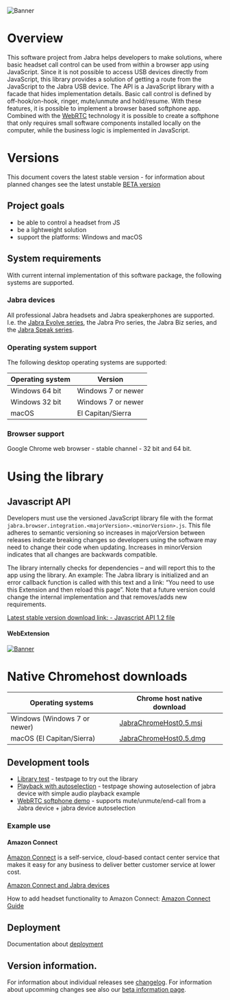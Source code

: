 ![Banner](/docs/banner.png)

# Overview
This software project from Jabra helps developers to make solutions, where basic headset call control can be used from within a browser app using JavaScript. Since it is not possible to access USB devices directly from JavaScript, this library provides a solution of getting a route from the JavaScript to the Jabra USB device. The API is a JavaScript library with a facade that hides implementation details. Basic call control is defined by off-hook/on-hook, ringer, mute/unmute and hold/resume. With these features, it is possible to implement a browser based softphone app. Combined with the [WebRTC](https://en.wikipedia.org/wiki/WebRTC) technology it is possible to create a softphone that only requires small software components installed locally on the computer, while the business logic is implemented in JavaScript.

# Versions

This document covers the latest stable version - for information about planned changes see the latest unstable [BETA version](BETA.md)


## Project goals
* be able to control a headset from JS
* be a lightweight solution
* support the platforms: Windows and macOS

## System requirements
With current internal implementation of this software package, the following systems are supported. 

### Jabra devices
All professional Jabra headsets and Jabra speakerphones are supported. I.e. the [Jabra Evolve series](https://www.jabra.com/business/office-headsets/jabra-evolve), the Jabra Pro series, the Jabra Biz series, and the [Jabra Speak series](https://www.jabra.com/business/speakerphones/jabra-speak-series).

### Operating system support
The following desktop operating systems are supported:

| Operating system  | Version            | 
| ----------------- | ------------------ | 
| Windows 64 bit    | Windows 7 or newer | 
| Windows 32 bit    | Windows 7 or newer | 
| macOS             | El Capitan/Sierra             | 

### Browser support
Google Chrome web browser - stable channel - 32 bit and 64 bit.

# Using the library

## Javascript API
Developers must use the versioned JavaScript library file with the format `jabra.browser.integration.<majorVersion>.<minorVersion>.js`. This file adheres to semantic versioning
so increases in majorVersion between releases indicate breaking changes so developers using the software
may need to change their code when updating. Increases in minorVersion indicates that all changes are backwards compatible.

The library internally checks for dependencies – and will report this to the app using the library. An example: The Jabra library is initialized and an error callback function is called with this text and a link: “You need to use this Extension and then reload this page”. Note that a future version could change the internal implementation and that removes/adds new requirements. 

[Latest stable version download link: - Javascript API 1.2 file](https://raw.githubusercontent.com/gnaudio/jabra-browser-integration/master/src/JavaScriptLibrary/jabra.browser.integration-1.2.js)

#### WebExtension
[![Banner](/docs/ChromeWebStoreBadge.png)](https://chrome.google.com/webstore/detail/jabra-browser-integration/okpeabepajdgiepelmhkfhkjlhhmofma)

# Native Chromehost downloads
| Operating systems             | Chrome host native download             |
| ----------------------------- | --------------------------------------- |
| Windows (Windows 7 or newer)  | [JabraChromeHost0.5.msi](https://github.com/gnaudio/jabra-browser-integration/blob/master/downloads/JabraChromeHost0.5.msi?raw=true) |
| macOS (El Capitan/Sierra)     | [JabraChromeHost0.5.dmg](https://github.com/gnaudio/jabra-browser-integration/blob/master/downloads/JabraChromeHost0.5.dmg?raw=true) |

## Development tools
* [Library test](https://gnaudio.github.io/jabra-browser-integration/release/development/) - testpage to try out the library
* [Playback with autoselection](https://gnaudio.github.io/jabra-browser-integration/release/playback/) - testpage showing autoselection of jabra device with simple audio playback example
* [WebRTC softphone demo](https://gnaudio.github.io/jabra-browser-integration/release/webrtc/) - supports mute/unmute/end-call from a Jabra device + jabra device autoselection

### Example use

#### Amazon Connect
[Amazon Connect](https://aws.amazon.com/connect) is a self-service, cloud-based contact center service that makes it easy for any business to deliver better customer service at lower cost.

[Amazon Connect and Jabra devices](https://www.jabra.com/amazonconnect)

How to add headset functionality to Amazon Connect: [Amazon Connect Guide](docs/JabraAmazonConnectGuide.md)

## Deployment

Documentation about [deployment](docs/Deployment.md)

## Version information.

For information about individual releases see [changelog](docs/CHANGELOG.md). For information about upcomming changes see also our [beta information page](BETA.md).



